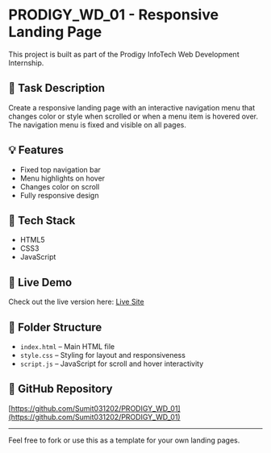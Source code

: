 # PRODIGY_WD_01 - Responsive Landing Page

This project is built as part of the Prodigy InfoTech Web Development Internship.

## 📝 Task Description
Create a responsive landing page with an interactive navigation menu that changes color or style when scrolled or when a menu item is hovered over. The navigation menu is fixed and visible on all pages.

## 💡 Features
- Fixed top navigation bar
- Menu highlights on hover
- Changes color on scroll
- Fully responsive design

## 🔧 Tech Stack
- HTML5
- CSS3
- JavaScript

## 🚀 Live Demo
Check out the live version here: [Live Site](https://prodigy-sumit-01.vercel.app/)

## 📁 Folder Structure
- `index.html` – Main HTML file
- `style.css` – Styling for layout and responsiveness
- `script.js` – JavaScript for scroll and hover interactivity


## 🔗 GitHub Repository
[https://github.com/Sumit031202/PRODIGY_WD_01](https://github.com/Sumit031202/PRODIGY_WD_01)

---

Feel free to fork or use this as a template for your own landing pages.

